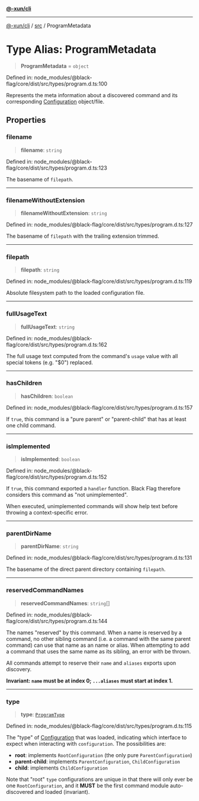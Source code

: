 [**@-xun/cli**](../../README.md)

***

[@-xun/cli](../../README.md) / [src](../README.md) / ProgramMetadata

# Type Alias: ProgramMetadata

> **ProgramMetadata** = `object`

Defined in: node\_modules/@black-flag/core/dist/src/types/program.d.ts:100

Represents the meta information about a discovered command and its
corresponding [Configuration](Configuration.md) object/file.

## Properties

### filename

> **filename**: `string`

Defined in: node\_modules/@black-flag/core/dist/src/types/program.d.ts:123

The basename of `filepath`.

***

### filenameWithoutExtension

> **filenameWithoutExtension**: `string`

Defined in: node\_modules/@black-flag/core/dist/src/types/program.d.ts:127

The basename of `filepath` with the trailing extension trimmed.

***

### filepath

> **filepath**: `string`

Defined in: node\_modules/@black-flag/core/dist/src/types/program.d.ts:119

Absolute filesystem path to the loaded configuration file.

***

### fullUsageText

> **fullUsageText**: `string`

Defined in: node\_modules/@black-flag/core/dist/src/types/program.d.ts:162

The full usage text computed from the command's `usage` value with all
special tokens (e.g. "$0") replaced.

***

### hasChildren

> **hasChildren**: `boolean`

Defined in: node\_modules/@black-flag/core/dist/src/types/program.d.ts:157

If `true`, this command is a "pure parent" or "parent-child" that has at
least one child command.

***

### isImplemented

> **isImplemented**: `boolean`

Defined in: node\_modules/@black-flag/core/dist/src/types/program.d.ts:152

If `true`, this command exported a `handler` function. Black Flag therefore
considers this command as "not unimplemented".

When executed, unimplemented commands will show help text before throwing a
context-specific error.

***

### parentDirName

> **parentDirName**: `string`

Defined in: node\_modules/@black-flag/core/dist/src/types/program.d.ts:131

The basename of the direct parent directory containing `filepath`.

***

### reservedCommandNames

> **reservedCommandNames**: `string`[]

Defined in: node\_modules/@black-flag/core/dist/src/types/program.d.ts:144

The names "reserved" by this command. When a name is reserved by a command,
no other sibling command (i.e. a command with the same parent command) can
use that name as an name or alias. When attempting to add a command that
uses the same name as its sibling, an error with be thrown.

All commands attempt to reserve their `name` and `aliases` exports upon
discovery.

**Invariant: `name` must be at index 0; `...aliases` must start at index
1.**

***

### type

> **type**: [`ProgramType`](ProgramType.md)

Defined in: node\_modules/@black-flag/core/dist/src/types/program.d.ts:115

The "type" of [Configuration](Configuration.md) that was loaded, indicating which
interface to expect when interacting with `configuration`. The
possibilities are:

- **root**: implements `RootConfiguration` (the only pure
  `ParentConfiguration`)
- **parent-child**: implements `ParentConfiguration`, `ChildConfiguration`
- **child**: implements `ChildConfiguration`

Note that "root" `type` configurations are unique in that there will only
ever be one `RootConfiguration`, and it **MUST** be the first command
module auto-discovered and loaded (invariant).
